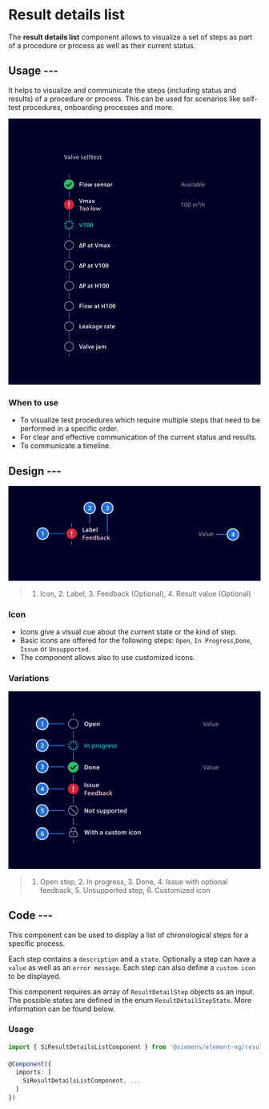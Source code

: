 # Result details list

The **result details list** component allows to visualize a set of steps as part
of a procedure or process as well as their current status.

## Usage ---

It helps to visualize and communicate the steps (including status and results)
of a procedure or process. This can be used for scenarios like self-test
procedures, onboarding processes and more.

![Result details list](images/result-details-list.png)

### When to use

- To visualize test procedures which require multiple steps that need to be
  performed in a specific order.
- For clear and effective communication of the current status and results.
- To communicate a timeline.

## Design ---

![Result details list specification](images/result-details-list-usage-construction.png)

> 1. Icon, 2. Label, 3. Feedback (Optional), 4. Result value (Optional)

### Icon

- Icons give a visual cue about the current state or the kind of step.
- Basic icons are offered for the following steps: `Open`, `In Progress`,`Done`,
  `Issue` or `Unsupported`.
- The component allows also to use customized icons.

### Variations

![Result details list variations](images/result-details-list-usage-variations.png)

> 1. Open step, 2. In progress, 3. Done, 4. Issue with optional feedback, 5. Unsupported step, 6. Customized icon

## Code ---

This component can be used to display a list of chronological steps for a
specific process.

Each step contains a `description` and a `state`. Optionally a step can have a
`value` as well as an `error message`. Each step can also define a `custom icon`
to be displayed.

This component requires an array of `ResultDetailStep` objects as
an input. The possible states are defined in the enum
`ResultDetailStepState`. More information can be found below.

### Usage

```ts
import { SiResultDetailsListComponent } from '@siemens/element-ng/result-details-list';

@Component({
  imports: [
    SiResultDetailsListComponent, ...
  ]
})
```

<si-docs-component example="si-result-details-list/si-result-details-list"></si-docs-component>

<si-docs-api component="SiResultDetailsListComponent"></si-docs-api>

<si-docs-types></si-docs-types>

